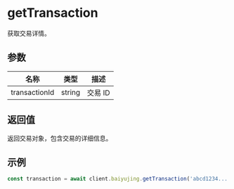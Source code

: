 # getTransaction

获取交易详情。

## 参数

| 名称 | 类型 | 描述 |
|------|------|------|
| transactionId | string | 交易 ID |

## 返回值

返回交易对象，包含交易的详细信息。

## 示例

```ts
const transaction = await client.baiyujing.getTransaction('abcd1234...')
```
